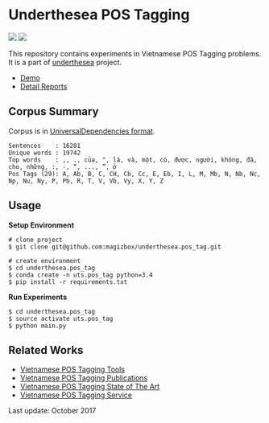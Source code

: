 # Underthesea POS Tagging

![](https://img.shields.io/badge/build-passing-brightgreen.svg) ![](https://img.shields.io/badge/accuracy-92.3%25-red.svg)

This repository contains experiments in Vietnamese POS Tagging problems. It is a part of [underthesea](https://github.com/magizbox/underthesea) project.

* [Demo](http://magizbox.com:9386)
* [Detail Reports](https://docs.google.com/spreadsheets/d/1nH9XKXzdDWVpJO8uPFjtikL9zJCdZSIxWQX9fqEFmtM/edit?usp=sharing)

## Corpus Summary 

Corpus is in [UniversalDependencies format](https://github.com/UniversalDependencies/UD_Vietnamese).

```
Sentences    : 16281
Unique words : 19742
Top words    : ,, ., của, ", là, và, một, có, được, người, không, đã, cho, những, :, -, “, ..., ”, ở
Pos Tags (29): A, Ab, B, C, CH, Cb, Cc, E, Eb, I, L, M, Mb, N, Nb, Nc, Np, Nu, Ny, P, Pb, R, T, V, Vb, Vy, X, Y, Z
```


## Usage

**Setup Environment**

```
# clone project
$ git clone git@github.com:magizbox/underthesea.pos_tag.git

# create environment
$ cd underthesea.pos_tag
$ conda create -n uts.pos_tag python=3.4
$ pip install -r requirements.txt
```

**Run Experiments**

```
$ cd underthesea.pos_tag
$ source activate uts.pos_tag
$ python main.py
```

## Related Works

* [Vietnamese POS Tagging Tools](https://github.com/magizbox/underthesea/wiki/Vietnamese-NLP-Tools#part-of-speech-tagging)
* [Vietnamese POS Tagging Publications](https://github.com/magizbox/underthesea/wiki/Vietnamese-NLP-Publications#part-of-speech-tagging)
* [Vietnamese POS Tagging State of The Art](https://github.com/magizbox/underthesea/wiki/Vietnamese-NLP-SOTA#part-of-speech-tagging)
* [Vietnamese POS Tagging Service](https://github.com/magizbox/underthesea/wiki/Vietnamese-NLP-Services#part-of-speech-tagging)

Last update: October 2017
